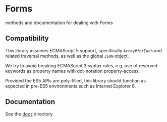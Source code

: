 # Forms

methods and documentation for dealing with Forms

## Compatibility

This library assumes ECMAScript 5 support, specifically `Array#forEach` and
related traversal methods, as well as the global `JSON` object.

We try to avoid breaking ECMAScript 3 syntax rules, e.g. use of reserved
keywords as property names with dot-notation property-access.

Provided the ES5 APIs are poly-filled, this library should function as expected
in pre-ES5 environments such as Internet Explorer 8.

## Documentation

See the [docs](docs) directory.
